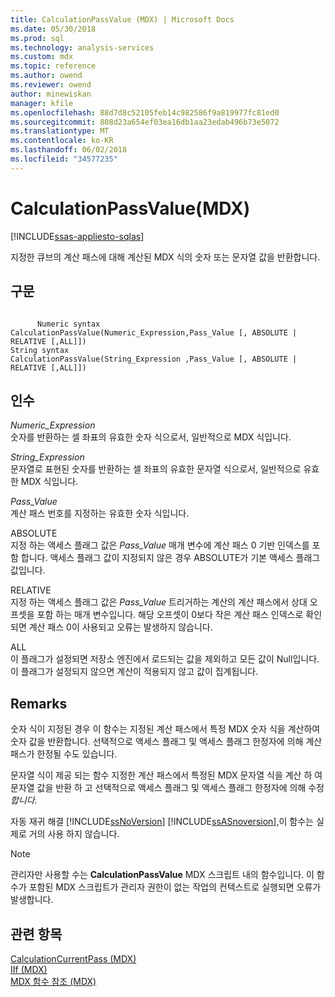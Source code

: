 ```yaml
---
title: CalculationPassValue (MDX) | Microsoft Docs
ms.date: 05/30/2018
ms.prod: sql
ms.technology: analysis-services
ms.custom: mdx
ms.topic: reference
ms.author: owend
ms.reviewer: owend
author: minewiskan
manager: kfile
ms.openlocfilehash: 88d7d8c52105feb14c982586f9a819977fc81ed0
ms.sourcegitcommit: 808d23a654ef03ea16db1aa23edab496b73e5072
ms.translationtype: MT
ms.contentlocale: ko-KR
ms.lasthandoff: 06/02/2018
ms.locfileid: "34577235"
---
```

# <a name="calculationpassvalue-mdx"></a>CalculationPassValue(MDX)
[!INCLUDE[ssas-appliesto-sqlas](../includes/ssas-appliesto-sqlas.md)]

  지정한 큐브의 계산 패스에 대해 계산된 MDX 식의 숫자 또는 문자열 값을 반환합니다.  
  
## <a name="syntax"></a>구문  
  
```  
  
      Numeric syntax  
CalculationPassValue(Numeric_Expression,Pass_Value [, ABSOLUTE | RELATIVE [,ALL]])  
String syntax  
CalculationPassValue(String_Expression ,Pass_Value [, ABSOLUTE | RELATIVE [,ALL]])  
```  
  
## <a name="arguments"></a>인수  
 *Numeric_Expression*  
 숫자를 반환하는 셀 좌표의 유효한 숫자 식으로서, 일반적으로 MDX 식입니다.  
  
 *String_Expression*  
 문자열로 표현된 숫자를 반환하는 셀 좌표의 유효한 문자열 식으로서, 일반적으로 유효한 MDX 식입니다.  
  
 *Pass_Value*  
 계산 패스 번호를 지정하는 유효한 숫자 식입니다.  
  
 ABSOLUTE  
 지정 하는 액세스 플래그 값은 *Pass_Value* 매개 변수에 계산 패스 0 기반 인덱스를 포함 합니다. 액세스 플래그 값이 지정되지 않은 경우 ABSOLUTE가 기본 액세스 플래그 값입니다.  
  
 RELATIVE  
 지정 하는 액세스 플래그 값은 *Pass_Value* 트리거하는 계산의 계산 패스에서 상대 오프셋을 포함 하는 매개 변수입니다. 해당 오프셋이 0보다 작은 계산 패스 인덱스로 확인되면 계산 패스 0이 사용되고 오류는 발생하지 않습니다.  
  
 ALL  
 이 플래그가 설정되면 저장소 엔진에서 로드되는 값을 제외하고 모든 값이 Null입니다. 이 플래그가 설정되지 않으면 계산이 적용되지 않고 값이 집계됩니다.  
  
## <a name="remarks"></a>Remarks  
 숫자 식이 지정된 경우 이 함수는 지정된 계산 패스에서 특정 MDX 숫자 식을 계산하여 숫자 값을 반환합니다. 선택적으로 액세스 플래그 및 액세스 플래그 한정자에 의해 계산 패스가 한정될 수도 있습니다.  
  
 문자열 식이 제공 되는 함수 지정한 계산 패스에서 특정된 MDX 문자열 식을 계산 하 여 문자열 값을 반환 하 고 선택적으로 액세스 플래그 및 액세스 플래그 한정자에 의해 수정*합니다.*  
  
 자동 재귀 해결 [!INCLUDE[ssNoVersion](../includes/ssnoversion-md.md)] [!INCLUDE[ssASnoversion](../includes/ssasnoversion-md.md)],이 함수는 실제로 거의 사용 하지 않습니다.  
  
> [!NOTE]  
>  관리자만 사용할 수는 **CalculationPassValue** MDX 스크립트 내의 함수입니다. 이 함수가 포함된 MDX 스크립트가 관리자 권한이 없는 작업의 컨텍스트로 실행되면 오류가 발생합니다.  
  
## <a name="see-also"></a>관련 항목  
 [CalculationCurrentPass &#40;MDX&#41;](../mdx/calculationcurrentpass-mdx.md)   
 [IIf &#40;MDX&#41;](../mdx/iif-mdx.md)   
 [MDX 함수 참조 &#40;MDX&#41;](../mdx/mdx-function-reference-mdx.md)  
  
  
